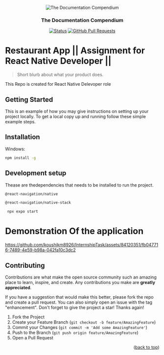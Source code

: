 
<p align="center">
 <img src="https://i.imgur.com/rSyq3MW.png" alt="The Documentation Compendium"></a>
</p>

<h3 align="center">The Documentation Compendium</h3>

<div align="center">

  [![Status](https://img.shields.io/badge/status-active-success.svg)]()
  [![GitHub Pull Requests](https://img.shields.io/github/issues-pr/kylelobo/The-Documentation-Compendium.svg)](https://github.com/koushikm8926/Capston-Project/pulls)

<!--   <a href="https://www.producthunt.com/posts/the-documentation-compendium?utm_source=badge-top-post-badge&utm_medium=badge&utm_souce=badge-the-documentation-compendium" target="_blank"><img src="https://api.producthunt.com/widgets/embed-image/v1/top-post-badge.svg?post_id=157965&theme=dark&period=daily" alt="The Documentation Compendium - Beautiful README templates that people want to read. | Product Hunt Embed" style="width: 250px; height: 54px;" width="250px" height="54px" /></a> -->

</div>

# Restaurant App || Assignment for React Native Developer ||
> Short blurb about what your product does.




This Repo is created for React Native Delevoper role




<!-- GETTING STARTED -->
## Getting Started

This is an example of how you may give instructions on setting up your project locally.
To get a local copy up and running follow these simple example steps.

## Installation

Windows:

```sh
npm install -g 
```
## Development setup
Thease are thedependencies that needs to be installed to run the project.

```sh
@react-navigation/native
```
```sh
@react-navigation/native-stack
```
```sh
 npx expo start
```

# Demonstration Of the application



https://github.com/koushikm8926/InternshipTask/assets/84120351/fb047716-7489-4e59-b98a-042fa10c3dc2








<!-- CONTRIBUTING -->
## Contributing

Contributions are what make the open source community such an amazing place to learn, inspire, and create. Any contributions you make are **greatly appreciated**.

If you have a suggestion that would make this better, please fork the repo and create a pull request. You can also simply open an issue with the tag "enhancement".
Don't forget to give the project a star! Thanks again!

1. Fork the Project
2. Create your Feature Branch (`git checkout -b feature/AmazingFeature`)
3. Commit your Changes (`git commit -m 'Add some AmazingFeature'`)
4. Push to the Branch (`git push origin feature/AmazingFeature`)
5. Open a Pull Request

<p align="right">(<a href="#readme-top">back to top</a>)</p>

<!-- Markdown link & img dfn's -->
[npm-image]: https://img.shields.io/npm/v/datadog-metrics.svg?style=flat-square
[npm-url]: https://npmjs.org/package/datadog-metrics
[npm-downloads]: https://img.shields.io/npm/dm/datadog-metrics.svg?style=flat-square
[travis-image]: https://img.shields.io/travis/dbader/node-datadog-metrics/master.svg?style=flat-square
[travis-url]: https://travis-ci.org/dbader/node-datadog-metrics
[wiki]: https://github.com/yourname/yourproject/wiki
